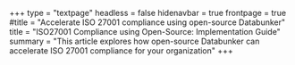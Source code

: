 +++
type = "textpage"
headless = false
hidenavbar = true
frontpage = true
#title = "Accelerate ISO 27001 compliance using open-source Databunker"
title = "ISO27001 Compliance using Open-Source: Implementation Guide"
summary = "This article explores how open-source Databunker can accelerate ISO 27001 compliance for your organization"
+++
